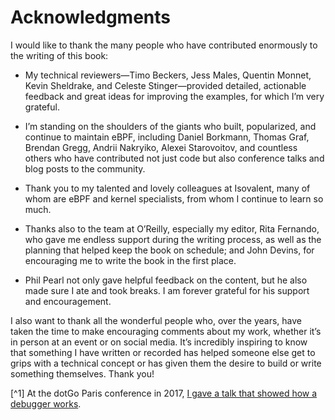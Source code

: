 # Acknowledgments

I would like to thank the many people who have contributed enormously to the writing of this book:

*   My technical reviewers—Timo Beckers, Jess Males, Quentin Monnet, Kevin Sheldrake, and Celeste Stinger—provided detailed, actionable feedback and great ideas for improving the examples, for which I’m very grateful.
    
*   I’m standing on the shoulders of the giants who built, popularized, and continue to maintain eBPF, including Daniel Borkmann, Thomas Graf, Brendan Gregg, Andrii Nakryiko, Alexei Starovoitov, and countless others who have contributed not just code but also conference talks and blog posts to the community.
    
*   Thank you to my talented and lovely colleagues at Isovalent, many of whom are eBPF and kernel specialists, from whom I continue to learn so much.
    
*   Thanks also to the team at O’Reilly, especially my editor, Rita Fernando, who gave me endless support during the writing process, as well as the planning that helped keep the book on schedule; and John Devins, for encouraging me to write the book in the first place.
    
*   Phil Pearl not only gave helpful feedback on the content, but he also made sure I ate and took breaks. I am forever grateful for his support and encouragement.
    

I also want to thank all the wonderful people who, over the years, have taken the time to make encouraging comments about my work, whether it’s in person at an event or on social media. It’s incredibly inspiring to know that something I have written or recorded has helped someone else get to grips with a technical concept or has given them the desire to build or write something themselves. Thank you!

[^1] At the dotGo Paris conference in 2017, [I gave a talk that showed how a debugger works](https://youtu.be/TBrv17QyUE0).